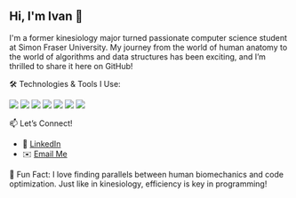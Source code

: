 ## Hi, I'm Ivan 👋

I'm a former kinesiology major turned passionate computer science student at Simon Fraser University. My journey from the world of human anatomy to the world of algorithms and data structures has been exciting, and I’m thrilled to share it here on GitHub!

🛠️ Technologies & Tools I Use:
<div>
  <img src="https://img.shields.io/badge/Python-3776AB?style=for-the-badge&logo=python&logoColor=white">
  <img src="https://img.shields.io/badge/C-A8B9CC?style=for-the-badge&logo=c&logoColor=black">
  <img src="https://img.shields.io/badge/C++-00599C?style=for-the-badge&logo=cplusplus&logoColor=white">
  <img src="https://img.shields.io/badge/JavaScript-F7DF1E?style=for-the-badge&logo=javascript&logoColor=black">
  <img src="https://img.shields.io/badge/HTML5-E34F26?style=for-the-badge&logo=html5&logoColor=white">
  <img src="https://img.shields.io/badge/CSS3-1572B6?style=for-the-badge&logo=css3&logoColor=white">
  <img src="https://img.shields.io/badge/Flask-000000?style=for-the-badge&logo=flask&logoColor=white">
</div>

📫 Let’s Connect!
- 💼 [LinkedIn](www.linkedin.com/in/ivan-y-447489132)
- ✉️ [Email Me](mailto:yuivan2000@gmail.com)
  
👀 Fun Fact: I love finding parallels between human biomechanics and code optimization. Just like in kinesiology, efficiency is key in programming!
